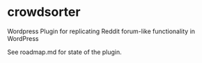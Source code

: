 # crowdsorter
Wordpress Plugin for replicating Reddit forum-like functionality in WordPress

See roadmap.md for state of the plugin.